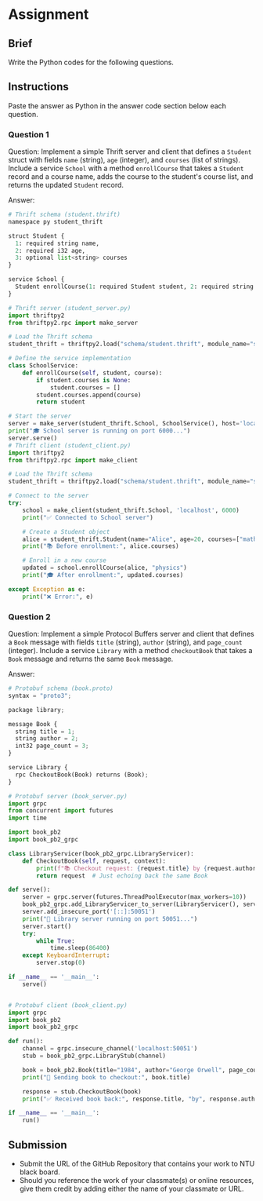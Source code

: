 # Assignment

## Brief

Write the Python codes for the following questions.

## Instructions

Paste the answer as Python in the answer code section below each question.

### Question 1

Question: Implement a simple Thrift server and client that defines a `Student` struct with fields `name` (string), `age` (integer), and `courses` (list of strings). Include a service `School` with a method `enrollCourse` that takes a `Student` record and a course name, adds the course to the student's course list, and returns the updated `Student` record.

Answer:

```python
# Thrift schema (student.thrift)
namespace py student_thrift

struct Student {
  1: required string name,
  2: required i32 age,
  3: optional list<string> courses
}

service School {
  Student enrollCourse(1: required Student student, 2: required string course)
}

# Thrift server (student_server.py)
import thriftpy2
from thriftpy2.rpc import make_server

# Load the Thrift schema
student_thrift = thriftpy2.load("schema/student.thrift", module_name="student_thrift")

# Define the service implementation
class SchoolService:
    def enrollCourse(self, student, course):
        if student.courses is None:
            student.courses = []
        student.courses.append(course)
        return student

# Start the server
server = make_server(student_thrift.School, SchoolService(), host='localhost', port=6000)
print("🎓 School server is running on port 6000...")
server.serve()
# Thrift client (student_client.py)
import thriftpy2
from thriftpy2.rpc import make_client

# Load the Thrift schema
student_thrift = thriftpy2.load("schema/student.thrift", module_name="student_thrift")

# Connect to the server
try:
    school = make_client(student_thrift.School, 'localhost', 6000)
    print("✅ Connected to School server")

    # Create a Student object
    alice = student_thrift.Student(name="Alice", age=20, courses=["math", "history"])
    print("📚 Before enrollment:", alice.courses)

    # Enroll in a new course
    updated = school.enrollCourse(alice, "physics")
    print("🎓 After enrollment:", updated.courses)

except Exception as e:
    print("❌ Error:", e)

```

### Question 2

Question: Implement a simple Protocol Buffers server and client that defines a `Book` message with fields `title` (string), `author` (string), and `page_count` (integer). Include a service `Library` with a method `checkoutBook` that takes a `Book` message and returns the same `Book` message.

Answer:

```python
# Protobuf schema (book.proto)
syntax = "proto3";

package library;

message Book {
  string title = 1;
  string author = 2;
  int32 page_count = 3;
}

service Library {
  rpc CheckoutBook(Book) returns (Book);
}

# Protobuf server (book_server.py)
import grpc
from concurrent import futures
import time

import book_pb2
import book_pb2_grpc

class LibraryServicer(book_pb2_grpc.LibraryServicer):
    def CheckoutBook(self, request, context):
        print(f"📚 Checkout request: {request.title} by {request.author}")
        return request  # Just echoing back the same Book

def serve():
    server = grpc.server(futures.ThreadPoolExecutor(max_workers=10))
    book_pb2_grpc.add_LibraryServicer_to_server(LibraryServicer(), server)
    server.add_insecure_port('[::]:50051')
    print("📘 Library server running on port 50051...")
    server.start()
    try:
        while True:
            time.sleep(86400)
    except KeyboardInterrupt:
        server.stop(0)

if __name__ == '__main__':
    serve()


# Protobuf client (book_client.py)
import grpc
import book_pb2
import book_pb2_grpc

def run():
    channel = grpc.insecure_channel('localhost:50051')
    stub = book_pb2_grpc.LibraryStub(channel)

    book = book_pb2.Book(title="1984", author="George Orwell", page_count=328)
    print("📖 Sending book to checkout:", book.title)

    response = stub.CheckoutBook(book)
    print("✅ Received book back:", response.title, "by", response.author)

if __name__ == '__main__':
    run()

```

## Submission

- Submit the URL of the GitHub Repository that contains your work to NTU black board.
- Should you reference the work of your classmate(s) or online resources, give them credit by adding either the name of your classmate or URL.
